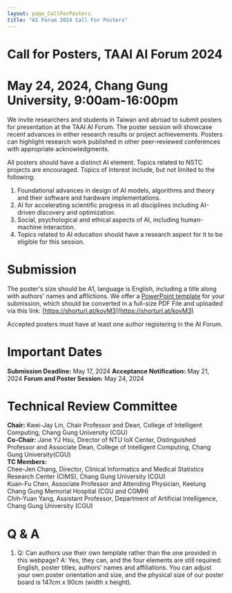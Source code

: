 ```yaml
---
layout: page_CallForPosters
title: "AI Forum 2024 Call For Posters"
---
```


# Call for Posters, TAAI AI Forum 2024
# May 24, 2024, Chang Gung University, 9:00am-16:00pm

We invite researchers and students in Taiwan and abroad to submit posters for presentation at the TAAI AI Forum. The poster session will showcase recent advances in either research results or project achievements. Posters can highlight research work published in other peer-reviewed conferences with appropriate acknowledgments. 

All posters should have a distinct AI element. Topics related to NSTC projects are encouraged. Topics of interest include, but not limited to the following:

1. Foundational advances in design of AI models, algorithms and theory and their software and hardware implementations.
2. AI for accelerating scientific progress in all disciplines including AI-driven discovery and optimization.
3. Social, psychological and ethical aspects of AI, including human-machine interaction. 
4. Topics related to AI education should have a research aspect for it to be eligible for this session.

# Submission

The poster's size should be A1, language is English, including a title along with authors' names and afflictions. We offer a [PowerPoint template](https://changgunguniversity-my.sharepoint.com/:p:/g/personal/d000019097_cgu_edu_tw/EZyukcZcilRJl2iz-QbwXmYBnXsZGwrtTfY9nlsGNGDBgQ?e=9ffwAs) for your submission, which should be converted in a full-size PDF File and uploaded via this link: [https://shorturl.at/kovM3](https://shorturl.at/kovM3)

Accepted posters must have at least one author registering in the AI Forum.

# Important Dates
**Submission Deadline:** May 17, 2024
**Acceptance Notification:** May 21, 2024
**Forum and Poster Session:** May 24, 2024

# Technical Review Committee
**Chair:** Kwei-Jay Lin, Chair Professor and Dean, College of Intelligent Computing, Chang Gung University (CGU) <br/>
**Co-Chair:** Jane YJ Hsu, Director of NTU IoX Center, Distinguished Professor and Associate Dean, College of Intelligent Computing, Chang Gung University(CGU)<br/>
**TC Members:**<br/>
Chee-Jen Chang, Director, Clinical Informatics and Medical Statistics Research Center (CIMS), Chang Gung University (CGU)<br/>
Kuan-Fu Chen, Associate Professor and Attending Physician, Keelung Chang Gung Memorial Hospital (CGU and CGMH)<br/>
Chih-Yuan Yang, Assistant Professor, Department of Artificial Intelligence, Chang Gung University (CGU)

# Q & A
1. Q: Can authors use their own template rather than the one provided in this webpage? A: Yes, they can, and the four elements are still required: English, poster titles, authors' names and affiliations. You can adjust your own poster orientation and size, and the physical size of our poster board is 147cm x 90cm (width x height).
